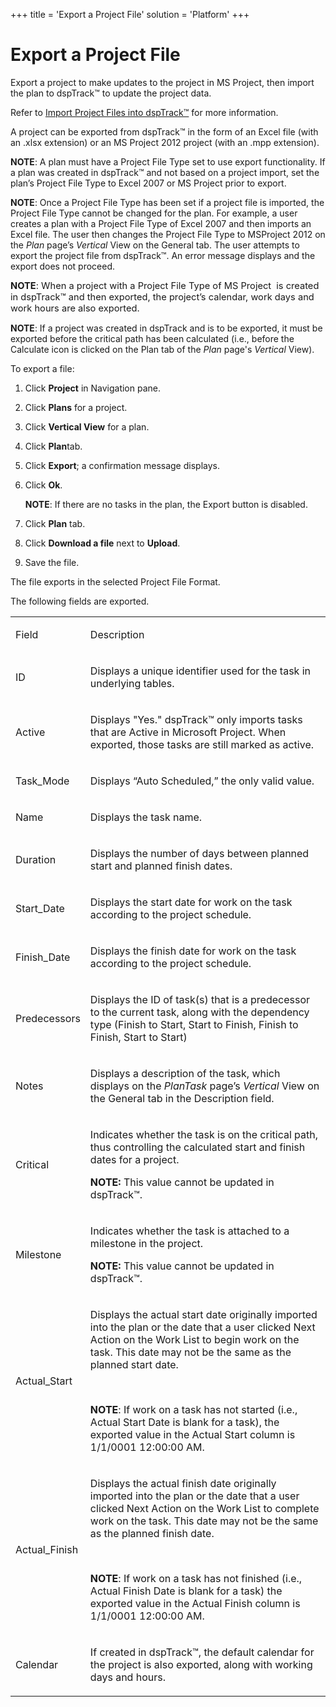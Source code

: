 +++
title = 'Export a Project File'
solution = 'Platform'
+++

# Export a Project File

Export a project to make updates to the project in MS Project, then
import the plan to dspTrack™ to update the project data.

Refer to [Import Project Files into
dspTrack™](Import_Project_Files_into_dspTrack) for more
information.

A project can be exported from dspTrack™ in the form of an Excel file
(with an .xlsx extension) or an MS Project 2012 project (with an .mpp
extension).

**NOTE**: A plan must have a Project File Type set to use export
functionality. If a plan was created in dspTrack™ and not based on a
project import, set the plan’s Project File Type to Excel 2007 or MS
Project prior to export.

**NOTE**: Once a Project File Type has been set if a project file is
imported, the Project File Type cannot be changed for the plan. For
example, a user creates a plan with a Project File Type of Excel 2007
and then imports an Excel file. The user then changes the Project File
Type to MSProject 2012 on the *Plan* page’s *Vertical* View on the
General tab. The user attempts to export the project file from
dspTrack™. An error message displays and the export does not proceed.

<span style="font-size: 11.0pt;">**NOTE**: When a project with a Project
File Type of MS Project
</span><span> </span><span style="font-size: 11.0pt;">is created in
dspTrack™ and then exported, the project’s calendar, work days and work
hours are also exported.</span><span> </span>

<span style="font-weight: bold;">NOTE</span>: If a project was created
in dspTrack and is to be exported, it must be exported before the
critical path has been calculated (i.e., before the Calculate icon is
clicked on the Plan tab of the
<span style="font-style: italic;">Plan</span> page's
<span style="font-style: italic;">Vertical</span> View).

To export a file:

1.  Click **Project** in Navigation pane.

2.  Click <span style="font-weight: bold;">Plans</span> for a project.

3.  Click **Vertical View** for a plan.

4.  Click <span style="font-weight: bold;">Plan</span>tab.

5.  Click **Export**; a confirmation message displays.

6.  Click **Ok**.
    
    <span style="font-weight: bold;">NOTE</span>: If there are no tasks
    in the plan, the Export button is disabled.

7.  Click <span style="font-weight: bold;">Plan</span> tab.

8.  Click **Download a file** next to
    <span style="font-weight: bold;">Upload</span>.

9.  Save the file.

The file exports in the selected Project File Format.

The following fields are exported.

<table>
<tbody>
<tr class="odd">
<td><p>Field</p></td>
<td><p>Description</p></td>
</tr>
<tr class="even">
<td><p>ID</p></td>
<td><p>Displays a unique identifier used for the task in underlying tables.</p></td>
</tr>
<tr class="odd">
<td><p>Active</p></td>
<td><p>Displays &quot;Yes.&quot; dspTrack™ only imports tasks that are Active in Microsoft Project. When exported, those tasks are still marked as active.</p></td>
</tr>
<tr class="even">
<td><p>Task_Mode</p></td>
<td><p>Displays “Auto Scheduled,” the only valid value.</p></td>
</tr>
<tr class="odd">
<td><p>Name</p></td>
<td><p>Displays the task name.</p></td>
</tr>
<tr class="even">
<td><p>Duration</p></td>
<td><p>Displays the number of days between planned start and planned finish dates.</p></td>
</tr>
<tr class="odd">
<td><p>Start_Date</p></td>
<td><p>Displays the start date for work on the task according to the project schedule.</p></td>
</tr>
<tr class="even">
<td><p>Finish_Date</p></td>
<td><p>Displays the finish date for work on the task according to the project schedule.</p></td>
</tr>
<tr class="odd">
<td><p>Predecessors</p></td>
<td><p>Displays the ID of task(s) that is a predecessor to the current task, along with the dependency type (Finish to Start, Start to Finish, Finish to Finish, Start to Start)</p></td>
</tr>
<tr class="even">
<td><p>Notes</p></td>
<td><p>Displays a description of the task, which displays on the <em>PlanTask</em> page’s <em>Vertical</em> View on the General tab in the Description field.</p></td>
</tr>
<tr class="odd">
<td><p>Critical</p></td>
<td><p>Indicates whether the task is on the critical path, thus controlling the calculated start and finish dates for a project.</p>
<p><strong>NOTE:</strong> This value cannot be updated in dspTrack™.</p></td>
</tr>
<tr class="even">
<td><p>Milestone</p></td>
<td><p>Indicates whether the task is attached to a milestone in the project.</p>
<p><strong>NOTE:</strong> This value cannot be updated in dspTrack™.</p></td>
</tr>
<tr class="odd">
<td><p>Actual_Start</p></td>
<td><p>Displays the actual start date originally imported into the plan or the date that a user clicked Next Action on the Work List to begin work on the task. This date may not be the same as the planned start date.</p>
<p> </p>
<p><strong>NOTE</strong>: If work on a task has not started (i.e., Actual Start Date is blank for a task), the exported value in the Actual Start column is 1/1/0001 12:00:00 AM.</p></td>
</tr>
<tr class="even">
<td><p>Actual_Finish</p></td>
<td><p>Displays the actual finish date originally imported into the plan or the date that a user clicked Next Action on the Work List to complete work on the task. This date may not be the same as the planned finish date.</p>
<p> </p>
<p><strong>NOTE</strong>: If work on a task has not finished (i.e., Actual Finish Date is blank for a task) the exported value in the Actual Finish column is 1/1/0001 12:00:00 AM.</p></td>
</tr>
<tr class="odd">
<td><p>Calendar</p></td>
<td><p>If created in dspTrack™, the default calendar for the project is also exported, along with working days and hours.</p></td>
</tr>
</tbody>
</table>
